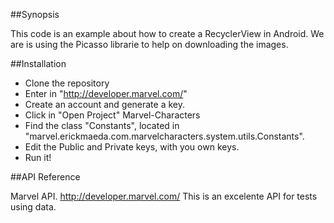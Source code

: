 ##Synopsis

This code is an example about how to create a RecyclerView in Android. We are is using the Picasso librarie to help on downloading the images.

##Installation

- Clone the repository
- Enter in "http://developer.marvel.com/"
- Create an account and generate a key.
- Click in "Open Project" Marvel-Characters
- Find the class "Constants", located in "marvel.erickmaeda.com.marvelcharacters.system.utils.Constants".
- Edit the Public and Private keys, with you own keys.
- Run it!

##API Reference

Marvel API. http://developer.marvel.com/ This is an excelente API for tests using data.
